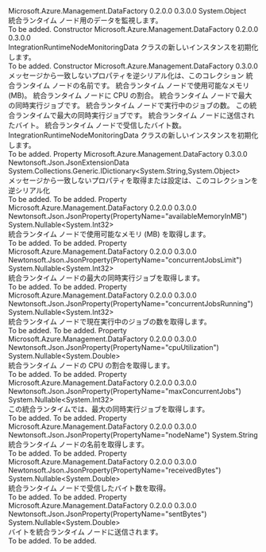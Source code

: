 <Type Name="IntegrationRuntimeNodeMonitoringData" FullName="Microsoft.Azure.Management.DataFactory.Models.IntegrationRuntimeNodeMonitoringData">
  <TypeSignature Language="C#" Value="public class IntegrationRuntimeNodeMonitoringData" />
  <TypeSignature Language="ILAsm" Value=".class public auto ansi beforefieldinit IntegrationRuntimeNodeMonitoringData extends System.Object" />
  <TypeSignature Language="DocId" Value="T:Microsoft.Azure.Management.DataFactory.Models.IntegrationRuntimeNodeMonitoringData" />
  <TypeSignature Language="VB.NET" Value="Public Class IntegrationRuntimeNodeMonitoringData" />
  <TypeSignature Language="F#" Value="type IntegrationRuntimeNodeMonitoringData = class" />
  <AssemblyInfo>
    <AssemblyName>Microsoft.Azure.Management.DataFactory</AssemblyName>
    <AssemblyVersion>0.2.0.0</AssemblyVersion>
    <AssemblyVersion>0.3.0.0</AssemblyVersion>
  </AssemblyInfo>
  <Base>
    <BaseTypeName>System.Object</BaseTypeName>
  </Base>
  <Interfaces />
  <Docs>
    <summary>
            統合ランタイム ノード用のデータを監視します。
            </summary>
    <remarks>To be added.</remarks>
  </Docs>
  <Members>
    <Member MemberName=".ctor">
      <MemberSignature Language="C#" Value="public IntegrationRuntimeNodeMonitoringData ();" />
      <MemberSignature Language="ILAsm" Value=".method public hidebysig specialname rtspecialname instance void .ctor() cil managed" />
      <MemberSignature Language="DocId" Value="M:Microsoft.Azure.Management.DataFactory.Models.IntegrationRuntimeNodeMonitoringData.#ctor" />
      <MemberSignature Language="VB.NET" Value="Public Sub New ()" />
      <MemberType>Constructor</MemberType>
      <AssemblyInfo>
        <AssemblyName>Microsoft.Azure.Management.DataFactory</AssemblyName>
        <AssemblyVersion>0.2.0.0</AssemblyVersion>
        <AssemblyVersion>0.3.0.0</AssemblyVersion>
      </AssemblyInfo>
      <Parameters />
      <Docs>
        <summary>
            IntegrationRuntimeNodeMonitoringData クラスの新しいインスタンスを初期化します。
            </summary>
        <remarks>To be added.</remarks>
      </Docs>
    </Member>
    <Member MemberName=".ctor">
      <MemberSignature Language="C#" Value="public IntegrationRuntimeNodeMonitoringData (System.Collections.Generic.IDictionary&lt;string,object&gt; additionalProperties = null, string nodeName = null, Nullable&lt;int&gt; availableMemoryInMB = null, Nullable&lt;double&gt; cpuUtilization = null, Nullable&lt;int&gt; concurrentJobsLimit = null, Nullable&lt;int&gt; concurrentJobsRunning = null, Nullable&lt;int&gt; maxConcurrentJobs = null, Nullable&lt;double&gt; sentBytes = null, Nullable&lt;double&gt; receivedBytes = null);" />
      <MemberSignature Language="ILAsm" Value=".method public hidebysig specialname rtspecialname instance void .ctor(class System.Collections.Generic.IDictionary`2&lt;string, object&gt; additionalProperties, string nodeName, valuetype System.Nullable`1&lt;int32&gt; availableMemoryInMB, valuetype System.Nullable`1&lt;float64&gt; cpuUtilization, valuetype System.Nullable`1&lt;int32&gt; concurrentJobsLimit, valuetype System.Nullable`1&lt;int32&gt; concurrentJobsRunning, valuetype System.Nullable`1&lt;int32&gt; maxConcurrentJobs, valuetype System.Nullable`1&lt;float64&gt; sentBytes, valuetype System.Nullable`1&lt;float64&gt; receivedBytes) cil managed" />
      <MemberSignature Language="DocId" Value="M:Microsoft.Azure.Management.DataFactory.Models.IntegrationRuntimeNodeMonitoringData.#ctor(System.Collections.Generic.IDictionary{System.String,System.Object},System.String,System.Nullable{System.Int32},System.Nullable{System.Double},System.Nullable{System.Int32},System.Nullable{System.Int32},System.Nullable{System.Int32},System.Nullable{System.Double},System.Nullable{System.Double})" />
      <MemberSignature Language="VB.NET" Value="Public Sub New (Optional additionalProperties As IDictionary(Of String, Object) = null, Optional nodeName As String = null, Optional availableMemoryInMB As Nullable(Of Integer) = null, Optional cpuUtilization As Nullable(Of Double) = null, Optional concurrentJobsLimit As Nullable(Of Integer) = null, Optional concurrentJobsRunning As Nullable(Of Integer) = null, Optional maxConcurrentJobs As Nullable(Of Integer) = null, Optional sentBytes As Nullable(Of Double) = null, Optional receivedBytes As Nullable(Of Double) = null)" />
      <MemberSignature Language="F#" Value="new Microsoft.Azure.Management.DataFactory.Models.IntegrationRuntimeNodeMonitoringData : System.Collections.Generic.IDictionary&lt;string, obj&gt; * string * Nullable&lt;int&gt; * Nullable&lt;double&gt; * Nullable&lt;int&gt; * Nullable&lt;int&gt; * Nullable&lt;int&gt; * Nullable&lt;double&gt; * Nullable&lt;double&gt; -&gt; Microsoft.Azure.Management.DataFactory.Models.IntegrationRuntimeNodeMonitoringData" Usage="new Microsoft.Azure.Management.DataFactory.Models.IntegrationRuntimeNodeMonitoringData (additionalProperties, nodeName, availableMemoryInMB, cpuUtilization, concurrentJobsLimit, concurrentJobsRunning, maxConcurrentJobs, sentBytes, receivedBytes)" />
      <MemberType>Constructor</MemberType>
      <AssemblyInfo>
        <AssemblyName>Microsoft.Azure.Management.DataFactory</AssemblyName>
        <AssemblyVersion>0.3.0.0</AssemblyVersion>
      </AssemblyInfo>
      <Parameters>
        <Parameter Name="additionalProperties" Type="System.Collections.Generic.IDictionary&lt;System.String,System.Object&gt;" />
        <Parameter Name="nodeName" Type="System.String" />
        <Parameter Name="availableMemoryInMB" Type="System.Nullable&lt;System.Int32&gt;" />
        <Parameter Name="cpuUtilization" Type="System.Nullable&lt;System.Double&gt;" />
        <Parameter Name="concurrentJobsLimit" Type="System.Nullable&lt;System.Int32&gt;" />
        <Parameter Name="concurrentJobsRunning" Type="System.Nullable&lt;System.Int32&gt;" />
        <Parameter Name="maxConcurrentJobs" Type="System.Nullable&lt;System.Int32&gt;" />
        <Parameter Name="sentBytes" Type="System.Nullable&lt;System.Double&gt;" />
        <Parameter Name="receivedBytes" Type="System.Nullable&lt;System.Double&gt;" />
      </Parameters>
      <Docs>
        <param name="additionalProperties">メッセージから一致しないプロパティを逆シリアル化は、このコレクション</param>
        <param name="nodeName">統合ランタイム ノードの名前です。</param>
        <param name="availableMemoryInMB">統合ランタイム ノードで使用可能なメモリ (MB)。</param>
        <param name="cpuUtilization">統合ランタイム ノードに CPU の割合。</param>
        <param name="concurrentJobsLimit">統合ランタイム ノードで最大の同時実行ジョブです。</param>
        <param name="concurrentJobsRunning">統合ランタイム ノードで実行中のジョブの数。</param>
        <param name="maxConcurrentJobs">この統合ランタイムで最大の同時実行ジョブです。</param>
        <param name="sentBytes">統合ランタイム ノードに送信されたバイト。</param>
        <param name="receivedBytes">統合ランタイム ノードで受信したバイト数。</param>
        <summary>
            IntegrationRuntimeNodeMonitoringData クラスの新しいインスタンスを初期化します。
            </summary>
        <remarks>To be added.</remarks>
      </Docs>
    </Member>
    <Member MemberName="AdditionalProperties">
      <MemberSignature Language="C#" Value="public System.Collections.Generic.IDictionary&lt;string,object&gt; AdditionalProperties { get; set; }" />
      <MemberSignature Language="ILAsm" Value=".property instance class System.Collections.Generic.IDictionary`2&lt;string, object&gt; AdditionalProperties" />
      <MemberSignature Language="DocId" Value="P:Microsoft.Azure.Management.DataFactory.Models.IntegrationRuntimeNodeMonitoringData.AdditionalProperties" />
      <MemberSignature Language="VB.NET" Value="Public Property AdditionalProperties As IDictionary(Of String, Object)" />
      <MemberSignature Language="F#" Value="member this.AdditionalProperties : System.Collections.Generic.IDictionary&lt;string, obj&gt; with get, set" Usage="Microsoft.Azure.Management.DataFactory.Models.IntegrationRuntimeNodeMonitoringData.AdditionalProperties" />
      <MemberType>Property</MemberType>
      <AssemblyInfo>
        <AssemblyName>Microsoft.Azure.Management.DataFactory</AssemblyName>
        <AssemblyVersion>0.3.0.0</AssemblyVersion>
      </AssemblyInfo>
      <Attributes>
        <Attribute>
          <AttributeName>Newtonsoft.Json.JsonExtensionData</AttributeName>
        </Attribute>
      </Attributes>
      <ReturnValue>
        <ReturnType>System.Collections.Generic.IDictionary&lt;System.String,System.Object&gt;</ReturnType>
      </ReturnValue>
      <Docs>
        <summary>
            メッセージから一致しないプロパティを取得または設定は、このコレクションを逆シリアル化
            </summary>
        <value>To be added.</value>
        <remarks>To be added.</remarks>
      </Docs>
    </Member>
    <Member MemberName="AvailableMemoryInMB">
      <MemberSignature Language="C#" Value="public Nullable&lt;int&gt; AvailableMemoryInMB { get; }" />
      <MemberSignature Language="ILAsm" Value=".property instance valuetype System.Nullable`1&lt;int32&gt; AvailableMemoryInMB" />
      <MemberSignature Language="DocId" Value="P:Microsoft.Azure.Management.DataFactory.Models.IntegrationRuntimeNodeMonitoringData.AvailableMemoryInMB" />
      <MemberSignature Language="VB.NET" Value="Public ReadOnly Property AvailableMemoryInMB As Nullable(Of Integer)" />
      <MemberSignature Language="F#" Value="member this.AvailableMemoryInMB : Nullable&lt;int&gt;" Usage="Microsoft.Azure.Management.DataFactory.Models.IntegrationRuntimeNodeMonitoringData.AvailableMemoryInMB" />
      <MemberType>Property</MemberType>
      <AssemblyInfo>
        <AssemblyName>Microsoft.Azure.Management.DataFactory</AssemblyName>
        <AssemblyVersion>0.2.0.0</AssemblyVersion>
        <AssemblyVersion>0.3.0.0</AssemblyVersion>
      </AssemblyInfo>
      <Attributes>
        <Attribute>
          <AttributeName>Newtonsoft.Json.JsonProperty(PropertyName="availableMemoryInMB")</AttributeName>
        </Attribute>
      </Attributes>
      <ReturnValue>
        <ReturnType>System.Nullable&lt;System.Int32&gt;</ReturnType>
      </ReturnValue>
      <Docs>
        <summary>
            統合ランタイム ノードで使用可能なメモリ (MB) を取得します。
            </summary>
        <value>To be added.</value>
        <remarks>To be added.</remarks>
      </Docs>
    </Member>
    <Member MemberName="ConcurrentJobsLimit">
      <MemberSignature Language="C#" Value="public Nullable&lt;int&gt; ConcurrentJobsLimit { get; }" />
      <MemberSignature Language="ILAsm" Value=".property instance valuetype System.Nullable`1&lt;int32&gt; ConcurrentJobsLimit" />
      <MemberSignature Language="DocId" Value="P:Microsoft.Azure.Management.DataFactory.Models.IntegrationRuntimeNodeMonitoringData.ConcurrentJobsLimit" />
      <MemberSignature Language="VB.NET" Value="Public ReadOnly Property ConcurrentJobsLimit As Nullable(Of Integer)" />
      <MemberSignature Language="F#" Value="member this.ConcurrentJobsLimit : Nullable&lt;int&gt;" Usage="Microsoft.Azure.Management.DataFactory.Models.IntegrationRuntimeNodeMonitoringData.ConcurrentJobsLimit" />
      <MemberType>Property</MemberType>
      <AssemblyInfo>
        <AssemblyName>Microsoft.Azure.Management.DataFactory</AssemblyName>
        <AssemblyVersion>0.2.0.0</AssemblyVersion>
        <AssemblyVersion>0.3.0.0</AssemblyVersion>
      </AssemblyInfo>
      <Attributes>
        <Attribute>
          <AttributeName>Newtonsoft.Json.JsonProperty(PropertyName="concurrentJobsLimit")</AttributeName>
        </Attribute>
      </Attributes>
      <ReturnValue>
        <ReturnType>System.Nullable&lt;System.Int32&gt;</ReturnType>
      </ReturnValue>
      <Docs>
        <summary>
            統合ランタイム ノードの最大の同時実行ジョブを取得します。
            </summary>
        <value>To be added.</value>
        <remarks>To be added.</remarks>
      </Docs>
    </Member>
    <Member MemberName="ConcurrentJobsRunning">
      <MemberSignature Language="C#" Value="public Nullable&lt;int&gt; ConcurrentJobsRunning { get; }" />
      <MemberSignature Language="ILAsm" Value=".property instance valuetype System.Nullable`1&lt;int32&gt; ConcurrentJobsRunning" />
      <MemberSignature Language="DocId" Value="P:Microsoft.Azure.Management.DataFactory.Models.IntegrationRuntimeNodeMonitoringData.ConcurrentJobsRunning" />
      <MemberSignature Language="VB.NET" Value="Public ReadOnly Property ConcurrentJobsRunning As Nullable(Of Integer)" />
      <MemberSignature Language="F#" Value="member this.ConcurrentJobsRunning : Nullable&lt;int&gt;" Usage="Microsoft.Azure.Management.DataFactory.Models.IntegrationRuntimeNodeMonitoringData.ConcurrentJobsRunning" />
      <MemberType>Property</MemberType>
      <AssemblyInfo>
        <AssemblyName>Microsoft.Azure.Management.DataFactory</AssemblyName>
        <AssemblyVersion>0.2.0.0</AssemblyVersion>
        <AssemblyVersion>0.3.0.0</AssemblyVersion>
      </AssemblyInfo>
      <Attributes>
        <Attribute>
          <AttributeName>Newtonsoft.Json.JsonProperty(PropertyName="concurrentJobsRunning")</AttributeName>
        </Attribute>
      </Attributes>
      <ReturnValue>
        <ReturnType>System.Nullable&lt;System.Int32&gt;</ReturnType>
      </ReturnValue>
      <Docs>
        <summary>
            統合ランタイム ノードで現在実行中のジョブの数を取得します。
            </summary>
        <value>To be added.</value>
        <remarks>To be added.</remarks>
      </Docs>
    </Member>
    <Member MemberName="CpuUtilization">
      <MemberSignature Language="C#" Value="public Nullable&lt;double&gt; CpuUtilization { get; }" />
      <MemberSignature Language="ILAsm" Value=".property instance valuetype System.Nullable`1&lt;float64&gt; CpuUtilization" />
      <MemberSignature Language="DocId" Value="P:Microsoft.Azure.Management.DataFactory.Models.IntegrationRuntimeNodeMonitoringData.CpuUtilization" />
      <MemberSignature Language="VB.NET" Value="Public ReadOnly Property CpuUtilization As Nullable(Of Double)" />
      <MemberSignature Language="F#" Value="member this.CpuUtilization : Nullable&lt;double&gt;" Usage="Microsoft.Azure.Management.DataFactory.Models.IntegrationRuntimeNodeMonitoringData.CpuUtilization" />
      <MemberType>Property</MemberType>
      <AssemblyInfo>
        <AssemblyName>Microsoft.Azure.Management.DataFactory</AssemblyName>
        <AssemblyVersion>0.2.0.0</AssemblyVersion>
        <AssemblyVersion>0.3.0.0</AssemblyVersion>
      </AssemblyInfo>
      <Attributes>
        <Attribute>
          <AttributeName>Newtonsoft.Json.JsonProperty(PropertyName="cpuUtilization")</AttributeName>
        </Attribute>
      </Attributes>
      <ReturnValue>
        <ReturnType>System.Nullable&lt;System.Double&gt;</ReturnType>
      </ReturnValue>
      <Docs>
        <summary>
            統合ランタイム ノードの CPU の割合を取得します。
            </summary>
        <value>To be added.</value>
        <remarks>To be added.</remarks>
      </Docs>
    </Member>
    <Member MemberName="MaxConcurrentJobs">
      <MemberSignature Language="C#" Value="public Nullable&lt;int&gt; MaxConcurrentJobs { get; }" />
      <MemberSignature Language="ILAsm" Value=".property instance valuetype System.Nullable`1&lt;int32&gt; MaxConcurrentJobs" />
      <MemberSignature Language="DocId" Value="P:Microsoft.Azure.Management.DataFactory.Models.IntegrationRuntimeNodeMonitoringData.MaxConcurrentJobs" />
      <MemberSignature Language="VB.NET" Value="Public ReadOnly Property MaxConcurrentJobs As Nullable(Of Integer)" />
      <MemberSignature Language="F#" Value="member this.MaxConcurrentJobs : Nullable&lt;int&gt;" Usage="Microsoft.Azure.Management.DataFactory.Models.IntegrationRuntimeNodeMonitoringData.MaxConcurrentJobs" />
      <MemberType>Property</MemberType>
      <AssemblyInfo>
        <AssemblyName>Microsoft.Azure.Management.DataFactory</AssemblyName>
        <AssemblyVersion>0.2.0.0</AssemblyVersion>
        <AssemblyVersion>0.3.0.0</AssemblyVersion>
      </AssemblyInfo>
      <Attributes>
        <Attribute>
          <AttributeName>Newtonsoft.Json.JsonProperty(PropertyName="maxConcurrentJobs")</AttributeName>
        </Attribute>
      </Attributes>
      <ReturnValue>
        <ReturnType>System.Nullable&lt;System.Int32&gt;</ReturnType>
      </ReturnValue>
      <Docs>
        <summary>
            この統合ランタイムでは、最大の同時実行ジョブを取得します。
            </summary>
        <value>To be added.</value>
        <remarks>To be added.</remarks>
      </Docs>
    </Member>
    <Member MemberName="NodeName">
      <MemberSignature Language="C#" Value="public string NodeName { get; }" />
      <MemberSignature Language="ILAsm" Value=".property instance string NodeName" />
      <MemberSignature Language="DocId" Value="P:Microsoft.Azure.Management.DataFactory.Models.IntegrationRuntimeNodeMonitoringData.NodeName" />
      <MemberSignature Language="VB.NET" Value="Public ReadOnly Property NodeName As String" />
      <MemberSignature Language="F#" Value="member this.NodeName : string" Usage="Microsoft.Azure.Management.DataFactory.Models.IntegrationRuntimeNodeMonitoringData.NodeName" />
      <MemberType>Property</MemberType>
      <AssemblyInfo>
        <AssemblyName>Microsoft.Azure.Management.DataFactory</AssemblyName>
        <AssemblyVersion>0.2.0.0</AssemblyVersion>
        <AssemblyVersion>0.3.0.0</AssemblyVersion>
      </AssemblyInfo>
      <Attributes>
        <Attribute>
          <AttributeName>Newtonsoft.Json.JsonProperty(PropertyName="nodeName")</AttributeName>
        </Attribute>
      </Attributes>
      <ReturnValue>
        <ReturnType>System.String</ReturnType>
      </ReturnValue>
      <Docs>
        <summary>
            統合ランタイム ノードの名前を取得します。
            </summary>
        <value>To be added.</value>
        <remarks>To be added.</remarks>
      </Docs>
    </Member>
    <Member MemberName="ReceivedBytes">
      <MemberSignature Language="C#" Value="public Nullable&lt;double&gt; ReceivedBytes { get; }" />
      <MemberSignature Language="ILAsm" Value=".property instance valuetype System.Nullable`1&lt;float64&gt; ReceivedBytes" />
      <MemberSignature Language="DocId" Value="P:Microsoft.Azure.Management.DataFactory.Models.IntegrationRuntimeNodeMonitoringData.ReceivedBytes" />
      <MemberSignature Language="VB.NET" Value="Public ReadOnly Property ReceivedBytes As Nullable(Of Double)" />
      <MemberSignature Language="F#" Value="member this.ReceivedBytes : Nullable&lt;double&gt;" Usage="Microsoft.Azure.Management.DataFactory.Models.IntegrationRuntimeNodeMonitoringData.ReceivedBytes" />
      <MemberType>Property</MemberType>
      <AssemblyInfo>
        <AssemblyName>Microsoft.Azure.Management.DataFactory</AssemblyName>
        <AssemblyVersion>0.2.0.0</AssemblyVersion>
        <AssemblyVersion>0.3.0.0</AssemblyVersion>
      </AssemblyInfo>
      <Attributes>
        <Attribute>
          <AttributeName>Newtonsoft.Json.JsonProperty(PropertyName="receivedBytes")</AttributeName>
        </Attribute>
      </Attributes>
      <ReturnValue>
        <ReturnType>System.Nullable&lt;System.Double&gt;</ReturnType>
      </ReturnValue>
      <Docs>
        <summary>
            統合ランタイム ノードで受信したバイト数を取得。
            </summary>
        <value>To be added.</value>
        <remarks>To be added.</remarks>
      </Docs>
    </Member>
    <Member MemberName="SentBytes">
      <MemberSignature Language="C#" Value="public Nullable&lt;double&gt; SentBytes { get; }" />
      <MemberSignature Language="ILAsm" Value=".property instance valuetype System.Nullable`1&lt;float64&gt; SentBytes" />
      <MemberSignature Language="DocId" Value="P:Microsoft.Azure.Management.DataFactory.Models.IntegrationRuntimeNodeMonitoringData.SentBytes" />
      <MemberSignature Language="VB.NET" Value="Public ReadOnly Property SentBytes As Nullable(Of Double)" />
      <MemberSignature Language="F#" Value="member this.SentBytes : Nullable&lt;double&gt;" Usage="Microsoft.Azure.Management.DataFactory.Models.IntegrationRuntimeNodeMonitoringData.SentBytes" />
      <MemberType>Property</MemberType>
      <AssemblyInfo>
        <AssemblyName>Microsoft.Azure.Management.DataFactory</AssemblyName>
        <AssemblyVersion>0.2.0.0</AssemblyVersion>
        <AssemblyVersion>0.3.0.0</AssemblyVersion>
      </AssemblyInfo>
      <Attributes>
        <Attribute>
          <AttributeName>Newtonsoft.Json.JsonProperty(PropertyName="sentBytes")</AttributeName>
        </Attribute>
      </Attributes>
      <ReturnValue>
        <ReturnType>System.Nullable&lt;System.Double&gt;</ReturnType>
      </ReturnValue>
      <Docs>
        <summary>
            バイトを統合ランタイム ノードに送信されます。
            </summary>
        <value>To be added.</value>
        <remarks>To be added.</remarks>
      </Docs>
    </Member>
  </Members>
</Type>